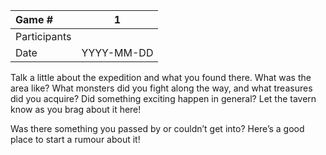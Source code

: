 
| Game #    | 1 | 
| :---        |    :----:   |
| Participants     |      |
| Date   | YYYY-MM-DD      |


Talk a little about the expedition and what you found there. What was the area like? What monsters did you fight along the way, and what treasures did you acquire? Did something exciting happen in general? Let the tavern know as you brag about it here!

Was there something you passed by or couldn’t get into? Here’s a good place to start a rumour about it!